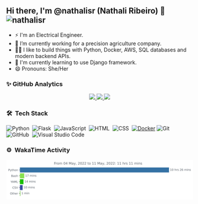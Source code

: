 ## Hi there, I'm @nathalisr (Nathali Ribeiro) 👋 <img src="https://komarev.com/ghpvc/?username=nathalisr&color=green" alt="nathalisr" /> 

- ⚡ I'm an Electrical Engineer.
- 🔭 I’m currently working for a precision agriculture company.
- 👨‍💻 I like to build things with Python, Docker, AWS, SQL databases and modern backend APIs.
- 🌱 I'm currently learning to use Django framework.
- 😄 Pronouns: She/Her

### ✨ GitHub Analytics

<p align="center">
<a href="https://github.com/nathalisr">
  <img height="140em" src="https://github-readme-stats-eight-theta.vercel.app/api?username=nathalisr&show_icons=true&theme=nord&include_all_commits=true&count_private=true&show_owner=true"/>
  <img height="140em" src="https://github-readme-streak-stats.herokuapp.com/?user=nathalisr&count_private=true&theme=nord"/>
  <img height="140em" src="https://github-readme-stats.vercel.app/api/top-langs/?username=nathalisr&langs_count=7&theme=nord&include_all_commits=true&count_private=true&show_owner=true"/>
</a>
</p>

<!-- <img height="150em" src="https://github-readme-stats.vercel.app/api/top-langs/?username=nathalisr&layout=compact&langs_count=7&theme=nord&include_all_commits=true&count_private=true&show_owner=true"/>
 -->
### 🛠 &nbsp;Tech Stack

![Python](https://img.shields.io/badge/-Python-05122A?style=flat&logo=python)&nbsp;
![Flask](https://img.shields.io/badge/-Flask-05122A?style=flat&logo=flask)&nbsp;
![JavaScript](https://img.shields.io/badge/-JavaScript-05122A?style=flat&logo=javascript)&nbsp;
![HTML](https://img.shields.io/badge/-HTML-05122A?style=flat&logo=HTML5)&nbsp;
![CSS](https://img.shields.io/badge/-CSS-05122A?style=flat&logo=CSS3&logoColor=1572B6)&nbsp;
[![Docker](https://img.shields.io/badge/-Docker-black?style=flat&logo=docker&link=https://github.com/BRdhanani)](https://github.com/BRdhanani) 
![Git](https://img.shields.io/badge/-Git-05122A?style=flat&logo=git)&nbsp;
![GitHub](https://img.shields.io/badge/-GitHub-05122A?style=flat&logo=github)&nbsp;
![Visual Studio Code](https://img.shields.io/badge/-Visual%20Studio%20Code-05122A?style=flat&logo=visual-studio-code&logoColor=007ACC)&nbsp;


### ⚙️ &nbsp;WakaTime Activity

<p align="center">
  <img src="https://github.com/nathalisr/nathalisr/blob/main/images/stat.svg" alt="nathalisr WakaTime Activity"/>
</p>

